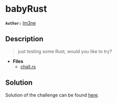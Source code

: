 # babyRust

**`Author:`** [Im3ne](https://github.com/Imeneallouche)

## Description

> just testing some Rust, would you like to try?

- **Files**
  - [chall.rs](./challenge/chall.rs)

## Solution

Solution of the challenge can be found [here](solution/).

